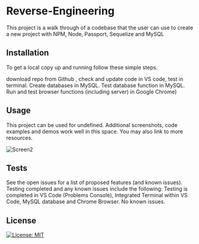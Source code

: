 <h1> Reverse-Engineering </h1>

  This project is a walk through of a codebase that the user can use to create a new project with NPM,  Node, Passport, Sequelize and MySQL
 
 
  ## Installation
To get a local copy up and running follow these simple steps.

download repo from Github , check and update code in VS code, test in terminal. Create databases in MySQL. Test database function in MySQL. Run and test browser functions (including server) in Google Chrome)

## Usage

This project can be used for undefined. Additional screenshots, code examples and demos work well in this space. You may also link to more resources.


![Screen2](https://user-images.githubusercontent.com/71414528/104886436-9ba36600-591e-11eb-8b8d-2362b01ce8f8.PNG)

## Tests

See the open issues for a list of proposed features (and known issues). Testing completed and any known issues include the following:
 Testing is completed in VS Code (Problems Console), Integrated Terminal within VS Code, MySQL database and Chrome Browser. No known issues.

 ## License

[![License: MIT](https://img.shields.io/badge/License-MIT-yellow.svg)](https://opensource.org/licenses/MIT)
